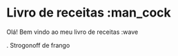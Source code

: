 # Livro de receitas :man_cock

Olá! Bem vindo ao meu livro de receitas :wave

. Strogonoff de frango 
